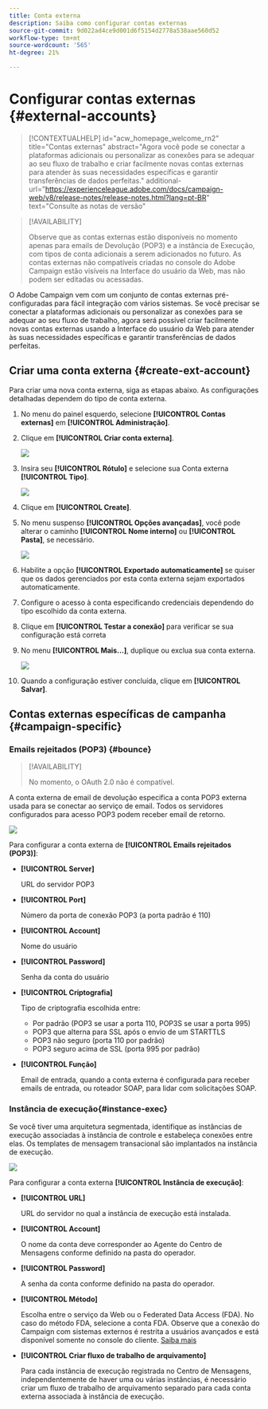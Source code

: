 ```yaml
---
title: Conta externa
description: Saiba como configurar contas externas
source-git-commit: 9d022ad4ce9d001d6f5154d2778a538aae560d52
workflow-type: tm+mt
source-wordcount: '565'
ht-degree: 21%

---
```


# Configurar contas externas {#external-accounts}


>[!CONTEXTUALHELP]
>id="acw_homepage_welcome_rn2"
>title="Contas externas"
>abstract="Agora você pode se conectar a plataformas adicionais ou personalizar as conexões para se adequar ao seu fluxo de trabalho e criar facilmente novas contas externas para atender às suas necessidades específicas e garantir transferências de dados perfeitas."
>additional-url="https://experienceleague.adobe.com/docs/campaign-web/v8/release-notes/release-notes.html?lang=pt-BR" text="Consulte as notas de versão"


>[!AVAILABILITY]
>
> Observe que as contas externas estão disponíveis no momento apenas para emails de Devolução (POP3) e a instância de Execução, com tipos de conta adicionais a serem adicionados no futuro.
> As contas externas não compatíveis criadas no console do Adobe Campaign estão visíveis na Interface do usuário da Web, mas não podem ser editadas ou acessadas.

O Adobe Campaign vem com um conjunto de contas externas pré-configuradas para fácil integração com vários sistemas. Se você precisar se conectar a plataformas adicionais ou personalizar as conexões para se adequar ao seu fluxo de trabalho, agora será possível criar facilmente novas contas externas usando a Interface do usuário da Web para atender às suas necessidades específicas e garantir transferências de dados perfeitas.

## Criar uma conta externa {#create-ext-account}

Para criar uma nova conta externa, siga as etapas abaixo. As configurações detalhadas dependem do tipo de conta externa.

1. No menu do painel esquerdo, selecione **[!UICONTROL Contas externas]** em **[!UICONTROL Administração]**.

1. Clique em **[!UICONTROL Criar conta externa]**.

   ![](assets/external_account_create_1.png)

1. Insira seu **[!UICONTROL Rótulo]** e selecione sua Conta externa **[!UICONTROL Tipo]**.

   ![](assets/external_account_create_2.png)

1. Clique em **[!UICONTROL Create]**.

1. No menu suspenso **[!UICONTROL Opções avançadas]**, você pode alterar o caminho **[!UICONTROL Nome interno]** ou **[!UICONTROL Pasta]**, se necessário.

   ![](assets/external_account_create_3.png)

1. Habilite a opção **[!UICONTROL Exportado automaticamente]** se quiser que os dados gerenciados por esta conta externa sejam exportados automaticamente.

1. Configure o acesso à conta especificando credenciais dependendo do tipo escolhido da conta externa.

1. Clique em **[!UICONTROL Testar a conexão]** para verificar se sua configuração está correta

1. No menu **[!UICONTROL Mais...]**, duplique ou exclua sua conta externa.

   ![](assets/external_account_create_4.png)

1. Quando a configuração estiver concluída, clique em **[!UICONTROL Salvar]**.

## Contas externas específicas de campanha {#campaign-specific}

### Emails rejeitados (POP3) {#bounce}

>[!AVAILABILITY]
>
> No momento, o OAuth 2.0 não é compatível.

A conta externa de email de devolução especifica a conta POP3 externa usada para se conectar ao serviço de email. Todos os servidores configurados para acesso POP3 podem receber email de retorno.

![](assets/external_account_bounce.png)

Para configurar a conta externa de **[!UICONTROL Emails rejeitados (POP3)]**:

* **[!UICONTROL Server]**

  URL do servidor POP3

* **[!UICONTROL Port]**

  Número da porta de conexão POP3 (a porta padrão é 110)

* **[!UICONTROL Account]**

  Nome do usuário

* **[!UICONTROL Password]**

  Senha da conta do usuário

* **[!UICONTROL Criptografia]**

  Tipo de criptografia escolhida entre:

   * Por padrão (POP3 se usar a porta 110, POP3S se usar a porta 995)
   * POP3 que alterna para SSL após o envio de um STARTTLS
   * POP3 não seguro (porta 110 por padrão)
   * POP3 seguro acima de SSL (porta 995 por padrão)

* **[!UICONTROL Função]**

  Email de entrada, quando a conta externa é configurada para receber emails de entrada, ou roteador SOAP, para lidar com solicitações SOAP.

### Instância de execução{#instance-exec}

Se você tiver uma arquitetura segmentada, identifique as instâncias de execução associadas à instância de controle e estabeleça conexões entre elas. Os templates de mensagem transacional são implantados na instância de execução.

![](assets/external_account_exec.png)

Para configurar a conta externa **[!UICONTROL Instância de execução]**:

* **[!UICONTROL URL]**

  URL do servidor no qual a instância de execução está instalada.

* **[!UICONTROL Account]**

  O nome da conta deve corresponder ao Agente do Centro de Mensagens conforme definido na pasta do operador.

* **[!UICONTROL Password]**

  A senha da conta conforme definido na pasta do operador.

* **[!UICONTROL Método]**

  Escolha entre o serviço da Web ou o Federated Data Access (FDA).
No caso do método FDA, selecione a conta FDA. Observe que a conexão do Campaign com sistemas externos é restrita a usuários avançados e está disponível somente no console do cliente. [Saiba mais](https://experienceleague.adobe.com/en/docs/campaign/campaign-v8/connect/fda#_blank)

* **[!UICONTROL Criar fluxo de trabalho de arquivamento]**

  Para cada instância de execução registrada no Centro de Mensagens, independentemente de haver uma ou várias instâncias, é necessário criar um fluxo de trabalho de arquivamento separado para cada conta externa associada à instância de execução.
